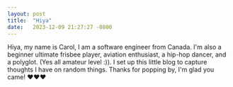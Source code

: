 ```yaml
---
layout: post
title:  "Hiya"
date:   2023-12-09 21:27:27 -0800
---
```

Hiya, my name is Carol, I am a software engineer from Canada. I'm also a beginner ultimate frisbee player, aviation enthusiast, a hip-hop dancer, and a polyglot. (Yes all amateur level :)). I set up this little blog to capture thoughts I have on random things. Thanks for popping by, I'm glad you came! :heart::heart::heart: